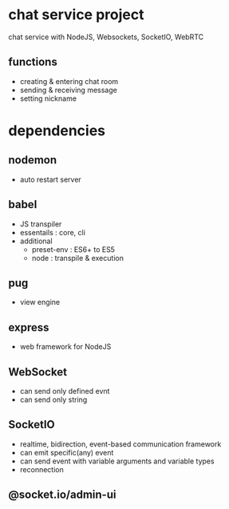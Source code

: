 # chat service project

chat service with NodeJS, Websockets, SocketIO, WebRTC

## functions

- creating & entering chat room
- sending & receiving message
- setting nickname

# dependencies

## nodemon

- auto restart server

## babel

- JS transpiler
- essentails : core, cli
- additional
  - preset-env : ES6+ to ES5
  - node : transpile & execution

## pug

- view engine

## express

- web framework for NodeJS

## WebSocket

- can send only defined evnt
- can send only string

## SocketIO

- realtime, bidirection, event-based communication framework
- can emit specific(any) event
- can send event with variable arguments and variable types
- reconnection

## @socket.io/admin-ui
